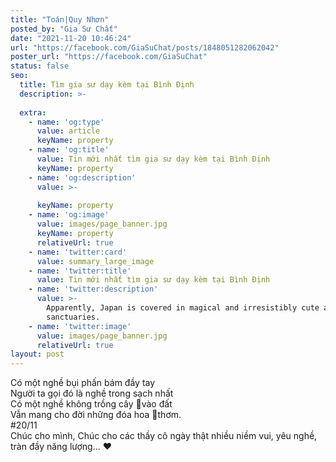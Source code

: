 ```yaml
---
title: "Toán|Quy Nhơn"
posted_by: "Gia Sư Chất"
date: "2021-11-20 10:46:24"
url: "https://facebook.com/GiaSuChat/posts/1848051282062042"
poster_url: "https://facebook.com/GiaSuChat"
status: false
seo:
  title: Tìm gia sư dạy kèm tại Bình Định
  description: >-
    
  extra:
    - name: 'og:type'
      value: article
      keyName: property
    - name: 'og:title'
      value: Tin mới nhất tìm gia sư dạy kèm tại Bình Định
      keyName: property
    - name: 'og:description'
      value: >-
        
      keyName: property
    - name: 'og:image'
      value: images/page_banner.jpg
      keyName: property
      relativeUrl: true
    - name: 'twitter:card'
      value: summary_large_image
    - name: 'twitter:title'
      value: Tin mới nhất tìm gia sư dạy kèm tại Bình Định
    - name: 'twitter:description'
      value: >-
        Apparently, Japan is covered in magical and irresistibly cute animal
        sanctuaries.
    - name: 'twitter:image'
      value: images/page_banner.jpg
      relativeUrl: true
layout: post
---
```

Có một nghề bụi phấn bám đầy tay<br>Người ta gọi đó là nghề trong sạch nhất<br>Có một nghề không trồng cây 🌳vào đất<br>Vẫn mang cho đời những đóa hoa 🌹thơm.<br>#20/11<br>Chúc cho mình, Chúc cho các thầy cô ngày thật nhiều niềm vui, yêu nghề, tràn đầy năng lượng... ❤️
